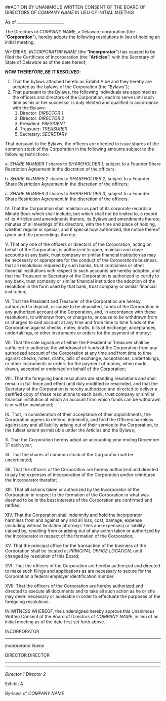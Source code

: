 ##ACTION BY UNANIMOUS WRITTEN CONSENT OF THE BOARD OF DIRECTORS OF *COMPANY NAME* IN LIEU OF INITIAL MEETING

As of ________________________

The Directors of *COMPANY NAME*, a Delaware corporation (the “**Corporation**”), hereby adopts the following resolutions in lieu of holding an initial meeting.

WHEREAS, *INCORPORATOR NAME* (the “**Incorporator**”) has caused to be filed the Certificate of Incorporation (the “**Articles**”) with the Secretary of State of Delaware as of the date hereof;

**NOW THEREFORE, BE IT RESOLVED**:

1. That the bylaws attached hereto as Exhibit A be and they hereby are adopted as the bylaws of the Corporation (the “Bylaws”);
2. That pursuant to the Bylaws, the following individuals are appointed as the officers and directors of the Corporation, each to serve until such time as his or her successor is duly elected and qualified in accordance with the Bylaws:
	1. Director:	*DIRECTOR 1* 
	3. Director:	*DIRECTOR 2*
	4. President:	*PRESIDENT* 
	4. Treasurer:	*TREASURER*  
	5. Secretary:	*SECRETARY*

That pursuant to the Bylaws, the officers are directed to issue shares of the common stock of the Corporation in the following amounts subject to the following restrictions:

a.	*SHARE NUMBER 1* shares to *SHAREHOLDER 1*, subject to a Founder Share Restriction Agreement in the discretion of the officers;

b.	*SHARE NUMBER 2* shares to *SHAREHOLDER 2*, subject to a Founder Share Restriction Agreement in the discretion of the officers;

c.	*SHARE NUMBER 3* shares to *SHAREHOLDER 3*, subject to a Founder Share Restriction Agreement in the discretion of the officers.

IV.	That the Corporation shall maintain as part of its corporate records a Minute Book which shall include, but which shall not be limited to, a record of its Articles and amendments thereto, its Bylaws and amendments thereto, minutes of all meetings of its directors, with the time and place of holding, whether regular or special, and if special how authorized, the notice thereof given and the proceedings thereto;

V.	That any one of the officers or directors of the Corporation, acting on behalf of the Corporation, is authorized to open, maintain and close accounts at any bank, trust company or similar financial institution as may be necessary or appropriate for the conduct of the Corporation’s business, that all resolutions required by such banks, trust companies or other financial institutions with respect to such accounts are hereby adopted, and that the Treasurer or Secretary of the Corporation is authorized to certify to any bank, trust company or similar financial institution the adoption of the resolution in the form used by that bank, trust company or similar financial institution;

VI.	That the President and Treasurer of the Corporation are hereby authorized to deposit, or cause to be deposited, funds of the Corporation in any authorized account of the Corporation, and, in accordance with these resolutions, to withdraw from, or charge to, or cause to be withdrawn from or charged to said account at any time and from time to time funds of the Corporation against checks, notes, drafts, bills of exchange, acceptances, undertakings, or other instruments or orders for the payment of money;

VII.	That the sole signature of either the President or Treasurer shall be sufficient to authorize the withdrawal of funds of the Corporation from any authorized account of the Corporation at any time and from time to time against checks, notes, drafts, bills of exchange, acceptances, undertakings, or other instruments or orders for the payment of money, when made, drawn, accepted or endorsed on behalf of the Corporation;

VIII.	That the foregoing bank resolutions are standing resolutions and shall remain in full force and effect until duly modified or rescinded, and that the Secretary of the Corporation is hereby authorized and directed to deliver a certified copy of these resolutions to each bank, trust company or similar financial institution at which an account from which funds can be withdrawn is or will be maintained;

IX.	That, in consideration of their acceptance of their appointments, the Corporation agrees to defend, indemnify, and hold the Officers harmless against any and all liability arising out of their service to the Corporation, to the fullest extent permissible under the Articles and the Bylaws;

X.	That the Corporation hereby adopt an accounting year ending December 31 each year;

XI.	That the shares of common stock of the Corporation will be uncerticated;

XII.	That the officers of the Corporation are hereby authorized and directed to pay the expenses of incorporation of the Corporation and/or reimburse the Incorporator therefor;

XIII.	That all actions taken or authorized by the Incorporator of the Corporation in respect to the formation of the Corporation in what was deemed to be in the best interests of the Corporation are confirmed and ratified;

XIV.	That the Corporation shall indemnify and hold the Incorporator harmless from and against any and all loss, cost, damage, expense (including without limitation attorneys’ fees and expenses) or liability caused by, resulting from or arising out of any action taken or authorized by the Incorporator in respect of the formation of the Corporation;

XV.	That the principal office for the transaction of the business of the Corporation shall be located at *PRINCIPAL OFFICE LOCATION*, until changed by resolution of this Board;

XVI.	That the officers of the Corporation are hereby authorized and directed to make such filings and applications as are necessary to secure for the Corporation a federal employer identification number;

XVII.	That the officers of the Corporation are hereby authorized and directed to execute all documents and to take all such action as he or she may deem necessary or advisable in order to effectuate the purposes of the foregoing resolutions.

IN WITNESS WHEREOF, the undersigned hereby approve this Unanimous Written Consent of the Board of Directors of *COMPANY NAME*, in lieu of an initial meeting as of the date first set forth above.

INCORPORATOR	


________________________________________	
*Incorporator Name*	
	
DIRECTOR	DIRECTOR


________________________________________	

________________________________________
*Director 1*	*Director 2*

 
Exhibit A

By-laws of *COMPANY NAME*

